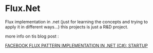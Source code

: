# Flux.Net
Flux implementation in .net (just for learning the concepts and trying to apply it in different ways...) 
this projects is just a R&amp;D project.

more info on tis blog post : 

[FACEBOOK FLUX PATTERN IMPLEMENTATION IN .NET (C#): STARTUP](http://cedric-dumont.com/2015/12/31/facebook-flux-pattern-implementation-in-net-c-startup/)
